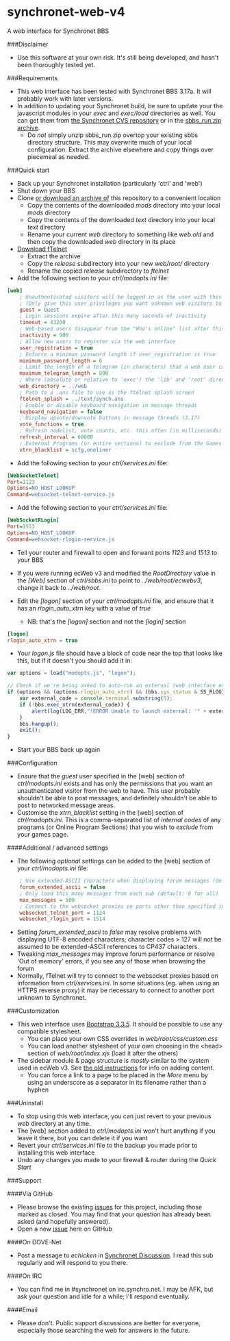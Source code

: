 # synchronet-web-v4
A web interface for Synchronet BBS

###Disclaimer

- Use this software at your own risk.  It's still being developed, and hasn't been thoroughly tested yet.

###Requirements

- This web interface has been tested with Synchronet BBS 3.17a.  It will probably work with later versions.
- In addition to updating your Synchronet build, be sure to update your the javascript modules in your *exec* and *exec/load* directories as well.  You can get them from [the Synchronet CVS repository](http://cvs.synchro.net/) or in the [sbbs_run.zip archive](http://vert.synchro.net/Synchronet/sbbs_run.zip).
	- Do *not* simply unzip sbbs_run.zip overtop your existing sbbs directory structure.  This may overwrite much of your local configuration.  Extract the archive elsewhere and copy things over piecemeal as needed.

###Quick start

- Back up your Synchronet installation (particularly 'ctrl' and 'web')
- Shut down your BBS
- Clone [or download an archive of](https://github.com/echicken/synchronet-web-v4/archive/master.zip) this repository to a convenient location
	- Copy the contents of the downloaded *mods* directory into your local *mods* directory
	- Copy the contents of the downloaded *text* directory into your local *text* directory
	- Rename your current *web* directory to something like *web.old* and then copy the downloaded *web* directory in its place
- [Download fTelnet](https://github.com/rickparrish/fTelnet/archive/master.zip)
	- Extract the archive
	- Copy the *release* subdirectory into your new *web/root/* directory
	- Rename the copied *release* subdirectory to *ftelnet*
- Add the following section to your *ctrl/modopts.ini* file:
```ini
[web]
	; Unauthenticated visitors will be logged in as the user with this alias
	; (Only give this user privileges you want unknown web visitors to have)
	guest = Guest
	; Login sessions expire after this many seconds of inactivity
	timeout = 43200
	; Web-based users disappear from the "Who's online" list after this many seconds
	inactivity = 900
	; Allow new users to register via the web interface
	user_registration = true
	; Enforce a minimum password length if user_registration is true
	minimum_password_length = 6
	; Limit the length of a telegram (in characters) that a web user can send
	maximum_telegram_length = 800
	; Where (absolute or relative to 'exec') the 'lib' and 'root' directories live
	web_directory = ../web
	; Path to a .ans file to use as the ftelnet splash screen
	ftelnet_splash = ../text/synch.ans
	; Enable or disable keyboard navigation in message threads
	keyboard_navigation = false
	; Display upvote/downvote buttons in message threads (3.17)
	vote_functions = true
	; Refresh nodelist, vote counts, etc. this often (in milliseconds)
	refresh_interval = 60000
	; External Programs (or entire sections) to exclude from the Games page
	xtrn_blacklist = scfg,oneliner
```
- Add the following section to your *ctrl/services.ini* file:
```ini
[WebSocketTelnet]
Port=1123
Options=NO_HOST_LOOKUP
Command=websocket-telnet-service.js
```
- Add the following section to your *ctrl/services.ini* file:
```ini
[WebSocketRLogin]
Port=1513
Options=NO_HOST_LOOKUP
Command=websocket-rlogin-service.js
```
- Tell your router and firewall to open and forward ports *1123* and *1513* to your BBS
- If you were running ecWeb v3 and modified the *RootDirectory* value in the *[Web]* section of *ctrl/sbbs.ini* to point to *../web/root/ecwebv3*, change it back to *../web/root*.

- Edit the *[logon]* section of your *ctrl/modopts.ini* file, and ensure that it has an *rlogin_auto_xtrn* key with a value of *true*
	- NB: that's the *[logon]* section and not the *[login]* section

```ini
[logon]
rlogin_auto_xtrn = true
```

- Your *logon.js* file should have a block of code near the top that looks like this, but if it doesn't you should add it in:

```js
var options = load("modopts.js", "logon");

// Check if we're being asked to auto-run an external (web interface external programs section uses this)
if (options && (options.rlogin_auto_xtrn) && (bbs.sys_status & SS_RLOGIN) && (console.terminal.indexOf("xtrn=") === 0)) {
    var external_code = console.terminal.substring(5);
    if (!bbs.exec_xtrn(external_code)) {
        alert(log(LOG_ERR,"!ERROR Unable to launch external: '" + external_code + "'"));
    }
    bbs.hangup();
	exit();
}
```

- Start your BBS back up again

###Configuration

- Ensure that the *guest* user specified in the [web] section of *ctrl/modopts.ini* exists and has only the permissions that you want an unauthenticated visitor from the web to have.  This user probably shouldn't be able to post messages, and definitely shouldn't be able to post to networked message areas.
- Customise the *xtrn_blacklist* setting in the [web] section of *ctrl/modopts.ini*.  This is a comma-separated list of *internal codes* of any programs (or Online Program Sections) that you wish to *exclude* from your games page.

####Additional / advanced settings

- The following *optional* settings can be added to the [web] section of your *ctrl/modopts.ini* file:

```ini
	; Use extended-ASCII characters when displaying forum messages (default: true)
	forum_extended_ascii = false
	; Only load this many messages from each sub (default: 0 for all)
	max_messages = 500
	; Connect to the websocket proxies on ports other than specified in ctrl/services.ini
	websocket_telnet_port = 1124
	websocket_rlogin_port = 1514
```

- Setting *forum_extended_ascii* to *false* may resolve problems with displaying UTF-8 encoded characters; character codes > 127 will not be assumed to be extended-ASCII references to CP437 characters.
- Tweaking *max_messages* may improve forum performance or resolve 'Out of memory' errors, if you see any of those when browsing the forum
- Normally, fTelnet will try to connect to the websocket proxies based on information from *ctrl/services.ini*.  In some situations (eg. when using an HTTPS reverse proxy) it may be necessary to connect to another port unknown to Synchronet.

###Customization

- This web interface uses [Bootstrap 3.3.5](http://getbootstrap.com/).  It should be possible to use any compatible stylesheet.
	- You can place your own CSS overrides in *web/root/css/custom.css*
	- You can load another stylesheet of your own choosing in the &lt;head&gt; section of *web/root/index.xjs* (load it after the others)
- The sidebar module & page structure is *mostly* similar to the system used in ecWeb v3.  See [the old instructions](http://wiki.synchro.net/howto:ecweb#the_sidebar) for info on adding content.
	- You can force a link to a page to be placed in the *More* menu by using an underscore as a separator in its filename rather than a hyphen

###Uninstall

- To stop using this web interface, you can just revert to your previous *web* directory at any time.
- The [web] section added to *ctrl/modopts.ini* won't hurt anything if you leave it there, but you can delete it if you want
- Revert your *ctrl/services.ini* file to the backup you made prior to installing this web interface
- Undo any changes you made to your firewall & router during the *Quick Start*

###Support

####Via GitHub

- Please browse the existing [issues](https://github.com/echicken/synchronet-web-v4/issues) for this project, including those marked as closed.  You may find that your question has already been asked (and hopefully answered).
- Open a new [issue](https://github.com/echicken/synchronet-web-v4/issues) here on GitHub

####On DOVE-Net

- Post a message to *echicken* in [Synchronet Discussion](https://bbs.electronicchicken.com/?page=001-forum.ssjs&sub=sync).  I read this sub regularly and will respond to you there.

####On IRC

- You can find me in #synchronet on irc.synchro.net.  I may be AFK, but ask your question and idle for a while; I'll respond eventually.

####Email

- Please don't.  Public support discussions are better for everyone, especially those searching the web for answers in the future.